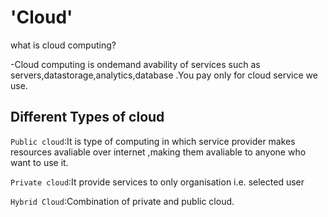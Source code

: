 # 'Cloud'

what is cloud computing?

-Cloud computing  is ondemand avability  of services such as servers,datastorage,analytics,database .You pay only for cloud service we use.
 
## Different Types of cloud

  `Public cloud`:It is type of computing in which service provider makes resources avaliable over internet ,making them avaliable to anyone who want to use it.
  
  `Private cloud`:It provide services to only organisation i.e. selected user 

`Hybrid Cloud`:Combination of private and public cloud.
